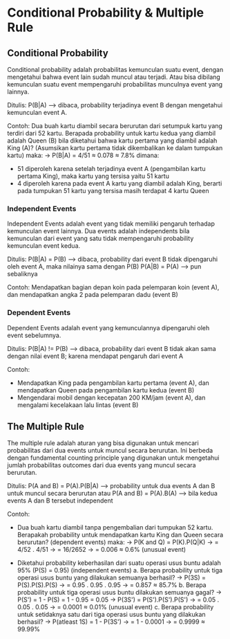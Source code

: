 # Conditional Probability & Multiple Rule
## Conditional Probability
Conditional probability adalah probabilitas kemunculan suatu event, dengan mengetahui bahwa event lain sudah muncul atau terjadi. Atau bisa dibilang kemunculan suatu event mempengaruhi probabilitas munculnya event yang lainnya.

Ditulis:
P(B|A) --> dibaca, probability terjadinya event B dengan mengetahui kemunculan event A.

Contoh:
Dua buah kartu diambil secara berurutan dari setumpuk kartu yang terdiri dari 52 kartu.
Berapada probability untuk kartu kedua yang diambil adalah Queen (B) bila diketahui bahwa kartu pertama yang diambil adalah King (A)? (Asumsikan kartu pertama tidak dikembalikan ke dalam tumpukan kartu)
maka:
-> P(B|A) = 4/51 ≈ 0.078 ≈ 7.8%
dimana:
- 51 diperoleh karena setelah terjadinya event A (pengambilan kartu pertama King), maka kartu yang tersisa yaitu 51 kartu
- 4 diperoleh karena pada event A kartu yang diambil adalah King, berarti pada tumpukan 51 kartu yang tersisa masih terdapat 4 kartu Queen

### Independent Events
Independent Events adalah event yang tidak memiliki pengaruh terhadap kemunculan event lainnya. Dua events adalah independents bila kemunculan dari event yang satu tidak mempengaruhi probability kemunculan event kedua.

Ditulis:
P(B|A) = P(B) --> dibaca, probability dari event B tidak dipengaruhi oleh event A, maka nilainya sama dengan P(B)
P(A|B) = P(A) --> pun sebaliknya

Contoh:
Mendapatkan bagian depan koin pada pelemparan koin (event A), dan mendapatkan angka 2 pada pelemparan dadu (event B)

### Dependent Events
Dependent Events adalah event yang kemunculannya dipengaruhi oleh event sebelumnya.

Ditulis:
P(B|A) != P(B) --> dibaca, probability dari event B tidak akan sama dengan nilai event B; karena mendapat pengaruh dari event A

Contoh:
- Mendapatkan King pada pengambilan kartu pertama (event A), dan mendapatkan Queen pada pengambilan kartu kedua (event B)
- Mengendarai mobil dengan kecepatan 200 KM/jam (event A), dan mengalami kecelakaan lalu lintas (event B)

## The Multiple Rule
The multiple rule adalah aturan yang bisa digunakan untuk mencari probabilitas dari dua events untuk muncul secara berurutan. Ini berbeda dengan fundamental counting principle yang digunakan untuk mengetahui jumlah probabilitas outcomes dari dua events yang muncul secara berurutan.

Ditulis:
P(A and B) = P(A).P(B|A) --> probability untuk dua events A dan B untuk muncul secara berurutan
atau
P(A and B) = P(A).B(A) --> bila kedua events A dan B tersebut independent

Contoh:
- Dua buah kartu diambil tanpa pengembalian dari tumpukan 52 kartu. Berapakah probability untuk mendapatkan kartu King dan Queen secara berurutan? (dependent events)
maka:
-> P(K and Q) = P(K).P(Q|K)
-> = 4/52 . 4/51
-> = 16/2652
-> = 0.006 ≈ 0.6% (unusual event)

- Diketahui probability keberhasilan dari suatu operasi usus buntu adalah 95% (P(S) = 0.95) (independent events)
a. Berapa probability untuk tiga operasi usus buntu yang dilakukan semuanya berhasil?
-> P(3S) = P(S).P(S).P(S)
-> = 0.95 . 0.95 . 0.95
-> = 0.857 ≈ 85.7%
b. Berapa probability untuk tiga operasi usus buntu dilakukan semuanya gagal?
-> P(S') = 1 - P(S) = 1 - 0.95 = 0.05
-> P(3S') = P(S').P(S').P(S')
-> = 0.05 . 0.05 . 0.05
-> = 0.0001 ≈ 0.01% (unusual event)
c. Berapa probability untuk setidaknya satu dari tiga operasi usus buntu yang dilakukan berhasil?
-> P(atleast 1S) = 1 - P(3S')
-> = 1 - 0.0001
-> = 0.9999 ≈ 99.99%